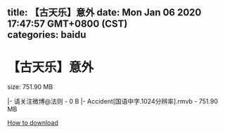 
title: 【古天乐】意外
date: Mon Jan 06 2020 17:47:57 GMT+0800 (CST)    
categories: baidu
---

# 【古天乐】意外
size: 751.90 MB
 
 
|- 请关注微博@法则 - 0 B
|- Accident[国语中字.1024分辨率].rmvb - 751.90 MB

[How to download](https://bpcam.bemobtrk.com/go/2ceec3aa-1ca2-46d6-b9ff-aaa5c184517c?jno=2379)